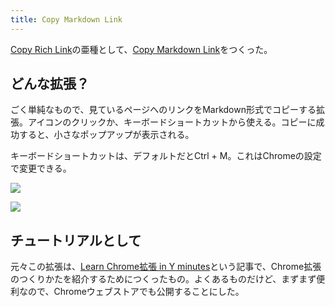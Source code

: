 ```yaml
---
title: Copy Markdown Link
---
```

[Copy Rich Link](https://chrome.google.com/webstore/detail/copy-rich-link/hikiamlgpdcabppakpmemaofmkgknpea)の亜種として、[Copy Markdown Link](https://chrome.google.com/webstore/detail/copy-markdown-link/gkceaaphhbeanfciglgpffnncfpipjpa)をつくった。

どんな拡張？
------

ごく単純なもので、見ているページへのリンクをMarkdown形式でコピーする拡張。アイコンのクリックか、キーボードショートカットから使える。コピーに成功すると、小さなポップアップが表示される。

キーボードショートカットは、デフォルトだとCtrl + M。これはChromeの設定で変更できる。

![](https://lh4.googleusercontent.com/9ZptCjUdq_3wEqEwG6hYKsbjYvyAAItdyhKGjUxeIMVp_byiNrMdoIrFryu98kVe1Uh14hqZF_4VY_IbnJeJH6FACHgcMzolWvYPnxwl18g2CKVtmB3ay6UdJ8XuLIvYTZuFLFOhIwjnfsZi6Sy2fGpXtDknK2CqiOB4WA6gxSI3v77hkbJMoVXZH8iP)

![](https://lh3.googleusercontent.com/l-Ek-vetBfKAfIFN8dtxXBF8YNDB-6A3Aw9mMVfFrcnQjo1dR57MpnRwi5oIPJzs6WrwuzEbJfYs_2ELQkwUVA60u1cy_kh3Of-c8L7TtvZltbyElNzpCPlau4lNoSBFIuxfaO6Rqxq9ItnqUAee4_0Zd-EjFqRIaLTckwNvdHzF3BxyLF8TM9_9atnY)

チュートリアルとして
----------

元々この拡張は、[Learn Chrome拡張 in Y minutes](https://r7kamura.com/articles/2022-05-18-learn-chrome-extention-in-y-minutes)という記事で、Chrome拡張のつくりかたを紹介するためにつくったもの。よくあるものだけど、まずまず便利なので、Chromeウェブストアでも公開することにした。
